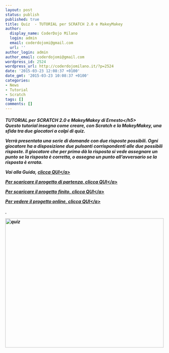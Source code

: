 ```yaml
---
layout: post
status: publish
published: true
title: Quiz  - TUTORIAL per SCRATCH 2.0 e MakeyMakey
author:
  display_name: CoderDojo Milano
  login: admin
  email: coderdojomi@gmail.com
  url: ''
author_login: admin
author_email: coderdojomi@gmail.com
wordpress_id: 2524
wordpress_url: http://coderdojomilano.it/?p=2524
date: '2015-03-23 12:08:37 +0100'
date_gmt: '2015-03-23 10:08:37 +0100'
categories:
- News
- Tutorial
- Scratch
tags: []
comments: []
---
```

<h5>TUTORIAL per SCRATCH 2.0 e MakeyMakey di Ernesto<&#47;h5><br />
Questo tutorial insegna come creare, con Scratch e la MakeyMakey, una sfida tra due giocatori a colpi di quiz.</p>
<p>Verr&agrave; presentata una serie di domande con due risposte possibili. Ogni giocatore ha a disposizione due pulsanti corrispondenti alle due possibili risposte. Il giocatore che per primo d&agrave; la risposta si vede assegnare un punto se la risposta &egrave; corretta, o assegna un punto all&rsquo;avversario se la risposta &egrave; errata.</p>
<p>Vai alla Guida,&nbsp;<a href="https:&#47;&#47;drive.google.com&#47;file&#47;d&#47;0B28j76gOGeg0cG9QOS1vWndVczg&#47;view?usp=sharing" target="_blank">clicca QUI<&#47;a></p>
<p>Per scaricare il progetto di partenza, <a href="https:&#47;&#47;drive.google.com&#47;file&#47;d&#47;0B28j76gOGeg0STg1VWxtdHBOVmc&#47;view?usp=sharing" target="_blank">clicca&nbsp;QUI<&#47;a></p>
<p>Per scaricare il progetto finito,&nbsp;<a href="https:&#47;&#47;drive.google.com&#47;file&#47;d&#47;0B28j76gOGeg0UUMzSkJ3cUJOVGs&#47;view?usp=sharing" target="_blank">clicca QUI<&#47;a></p>
<p>Per vedere il progetto online,&nbsp;<a href="http:&#47;&#47;scratch.mit.edu&#47;projects&#47;53734736&#47;" target="_blank">clicca QUI<&#47;a></p>
<p>&nbsp;</p>
<p><img class="alignnone size-full wp-image-2525" src="http:&#47;&#47;coderdojomilano.it&#47;wp-content&#47;uploads&#47;2015&#47;03&#47;quiz.jpg" alt="quiz" width="502" height="409" &#47;></p>

